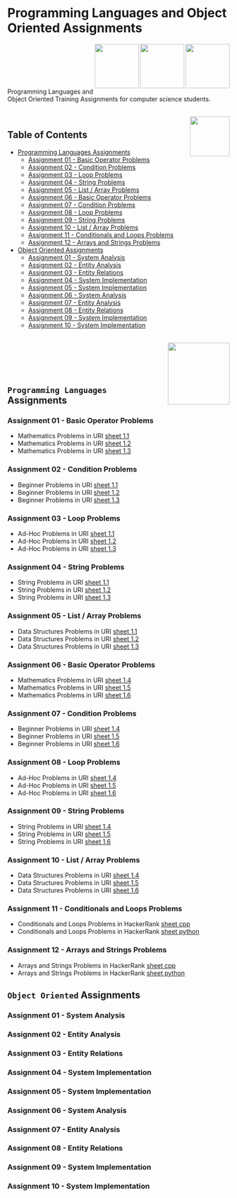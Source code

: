 # Programming Languages and Object Oriented Assignments

<img align="right" width="100" height="100" src="https://github.com/cs-MohamedAyman/Computer-Science-Textbooks/blob/master/logos/python.jpg">
<img align="right" width="100" height="100" src="https://github.com/cs-MohamedAyman/Computer-Science-Textbooks/blob/master/logos/cpp.jpg">
<img align="right" width="100" height="100" src="https://github.com/cs-MohamedAyman/Computer-Science-Textbooks/blob/master/logos/object-oriented.jpg">
<br><br><br><br><br>

Programming Languages and Object Oriented Training Assignments for computer science students.

<br>
<img align="right" width="90" height="90" src="https://github.com/cs-MohamedAyman/Computer-Science-Textbooks/blob/master/logos/agenda.jpg">

## Table of Contents
  * [Programming Languages Assignments](#Programming-Languages-Assignments)
    * [Assignment 01 - Basic Operator Problems](#Assignment-01-Basic-Operator-Problems)
    * [Assignment 02 - Condition Problems](#Assignment-02-Condition-Problems)
    * [Assignment 03 - Loop Problems](#Assignment-03-Loop-Problems)
    * [Assignment 04 - String Problems](#Assignment-04-String-Problems)
    * [Assignment 05 - List / Array Problems](#Assignment-05-List-/-Array-Problems)
    * [Assignment 06 - Basic Operator Problems](#Assignment-06-Basic-Operator-Problems)
    * [Assignment 07 - Condition Problems](#Assignment-07-Condition-Problems)
    * [Assignment 08 - Loop Problems](#Assignment-08-Loop-Problems)
    * [Assignment 09 - String Problems](#Assignment-09-String-Problems)
    * [Assignment 10 - List / Array Problems](#Assignment-10-List-/-Array-Problems)
    * [Assignment 11 - Conditionals and Loops Problems](#Assignment-11-Conditionals-and-Loops-Problems)
    * [Assignment 12 - Arrays and Strings Problems](#Assignment-12-Arrays-and-Strings-Problems)
  * [Object Oriented Assignments](#Object-Oriented-Assignments)
    * [Assignment 01 - System Analysis](#Assignment-01-System-Analysis)
    * [Assignment 02 - Entity Analysis](#Assignment-02-Entity-Analysis)
    * [Assignment 03 - Entity Relations](#Assignment-03-Entity-Relations)
    * [Assignment 04 - System Implementation](#Assignment-04-System-Implementation)
    * [Assignment 05 - System Implementation](#Assignment-05-System-Implementation)
    * [Assignment 06 - System Analysis](#Assignment-06-System-Analysis)
    * [Assignment 07 - Entity Analysis](#Assignment-07-Entity-Analysis)
    * [Assignment 08 - Entity Relations](#Assignment-08-Entity-Relations)
    * [Assignment 09 - System Implementation](#Assignment-09-System-Implementation)
    * [Assignment 10 - System Implementation](#Assignment-10-System-Implementation)

<br>
<img align="right" width="140" height="140" src="https://github.com/cs-MohamedAyman/Computer-Science-Textbooks/blob/master/logos/practice2.jpg">
<br><br><br><br>

## `Programming Languages` Assignments

### Assignment 01 - Basic Operator Problems
- Mathematics Problems in URI [sheet 1.1](https://github.com/cs-MohamedAyman/Problem-Solving-Training/tree/master/level-1/uri-phase-1-1)
- Mathematics Problems in URI [sheet 1.2](https://github.com/cs-MohamedAyman/Problem-Solving-Training/tree/master/level-1/uri-phase-1-2)
- Mathematics Problems in URI [sheet 1.3](https://github.com/cs-MohamedAyman/Problem-Solving-Training/tree/master/level-1/uri-phase-1-3)
### Assignment 02 - Condition Problems
- Beginner Problems in URI [sheet 1.1](https://github.com/cs-MohamedAyman/Problem-Solving-Training/tree/master/level-1/uri-phase-1-1)
- Beginner Problems in URI [sheet 1.2](https://github.com/cs-MohamedAyman/Problem-Solving-Training/tree/master/level-1/uri-phase-1-2)
- Beginner Problems in URI [sheet 1.3](https://github.com/cs-MohamedAyman/Problem-Solving-Training/tree/master/level-1/uri-phase-1-3)
### Assignment 03 - Loop Problems
- Ad-Hoc Problems in URI [sheet 1.1](https://github.com/cs-MohamedAyman/Problem-Solving-Training/tree/master/level-1/uri-phase-1-1)
- Ad-Hoc Problems in URI [sheet 1.2](https://github.com/cs-MohamedAyman/Problem-Solving-Training/tree/master/level-1/uri-phase-1-2)
- Ad-Hoc Problems in URI [sheet 1.3](https://github.com/cs-MohamedAyman/Problem-Solving-Training/tree/master/level-1/uri-phase-1-3)
### Assignment 04 - String Problems
- String Problems in URI [sheet 1.1](https://github.com/cs-MohamedAyman/Problem-Solving-Training/tree/master/level-1/uri-phase-1-1)
- String Problems in URI [sheet 1.2](https://github.com/cs-MohamedAyman/Problem-Solving-Training/tree/master/level-1/uri-phase-1-2)
- String Problems in URI [sheet 1.3](https://github.com/cs-MohamedAyman/Problem-Solving-Training/tree/master/level-1/uri-phase-1-3)
### Assignment 05 - List / Array Problems
- Data Structures Problems in URI [sheet 1.1](https://github.com/cs-MohamedAyman/Problem-Solving-Training/tree/master/level-1/uri-phase-1-1)
- Data Structures Problems in URI [sheet 1.2](https://github.com/cs-MohamedAyman/Problem-Solving-Training/tree/master/level-1/uri-phase-1-2)
- Data Structures Problems in URI [sheet 1.3](https://github.com/cs-MohamedAyman/Problem-Solving-Training/tree/master/level-1/uri-phase-1-3)
### Assignment 06 - Basic Operator Problems
- Mathematics Problems in URI [sheet 1.4](https://github.com/cs-MohamedAyman/Problem-Solving-Training/tree/master/level-1/uri-phase-1-4)
- Mathematics Problems in URI [sheet 1.5](https://github.com/cs-MohamedAyman/Problem-Solving-Training/tree/master/level-1/uri-phase-1-5)
- Mathematics Problems in URI [sheet 1.6](https://github.com/cs-MohamedAyman/Problem-Solving-Training/tree/master/level-1/uri-phase-1-6)
### Assignment 07 - Condition Problems
- Beginner Problems in URI [sheet 1.4](https://github.com/cs-MohamedAyman/Problem-Solving-Training/tree/master/level-1/uri-phase-1-4)
- Beginner Problems in URI [sheet 1.5](https://github.com/cs-MohamedAyman/Problem-Solving-Training/tree/master/level-1/uri-phase-1-5)
- Beginner Problems in URI [sheet 1.6](https://github.com/cs-MohamedAyman/Problem-Solving-Training/tree/master/level-1/uri-phase-1-6)
### Assignment 08 - Loop Problems
- Ad-Hoc Problems in URI [sheet 1.4](https://github.com/cs-MohamedAyman/Problem-Solving-Training/tree/master/level-1/uri-phase-1-4)
- Ad-Hoc Problems in URI [sheet 1.5](https://github.com/cs-MohamedAyman/Problem-Solving-Training/tree/master/level-1/uri-phase-1-5)
- Ad-Hoc Problems in URI [sheet 1.6](https://github.com/cs-MohamedAyman/Problem-Solving-Training/tree/master/level-1/uri-phase-1-6)
### Assignment 09 - String Problems
- String Problems in URI [sheet 1.4](https://github.com/cs-MohamedAyman/Problem-Solving-Training/tree/master/level-1/uri-phase-1-4)
- String Problems in URI [sheet 1.5](https://github.com/cs-MohamedAyman/Problem-Solving-Training/tree/master/level-1/uri-phase-1-5)
- String Problems in URI [sheet 1.6](https://github.com/cs-MohamedAyman/Problem-Solving-Training/tree/master/level-1/uri-phase-1-6)
### Assignment 10 - List / Array Problems
- Data Structures Problems in URI [sheet 1.4](https://github.com/cs-MohamedAyman/Problem-Solving-Training/tree/master/level-1/uri-phase-1-4)
- Data Structures Problems in URI [sheet 1.5](https://github.com/cs-MohamedAyman/Problem-Solving-Training/tree/master/level-1/uri-phase-1-5)
- Data Structures Problems in URI [sheet 1.6](https://github.com/cs-MohamedAyman/Problem-Solving-Training/tree/master/level-1/uri-phase-1-6)
### Assignment 11 - Conditionals and Loops Problems
- Conditionals and Loops Problems in HackerRank [sheet cpp](https://github.com/cs-MohamedAyman/Problem-Solving-Training/tree/master/level-1/hackerrank-phase-1-cpp)
- Conditionals and Loops Problems in HackerRank [sheet python](https://github.com/cs-MohamedAyman/Problem-Solving-Training/tree/master/level-1/hackerrank-phase-1-python)
### Assignment 12 - Arrays and Strings Problems
- Arrays and Strings Problems in HackerRank [sheet cpp](https://github.com/cs-MohamedAyman/Problem-Solving-Training/tree/master/level-1/hackerrank-phase-1-cpp)
- Arrays and Strings Problems in HackerRank [sheet python](https://github.com/cs-MohamedAyman/Problem-Solving-Training/tree/master/level-1/hackerrank-phase-1-python)

## `Object Oriented` Assignments

### Assignment 01 - System Analysis
### Assignment 02 - Entity Analysis
### Assignment 03 - Entity Relations
### Assignment 04 - System Implementation
### Assignment 05 - System Implementation
### Assignment 06 - System Analysis
### Assignment 07 - Entity Analysis
### Assignment 08 - Entity Relations
### Assignment 09 - System Implementation
### Assignment 10 - System Implementation
